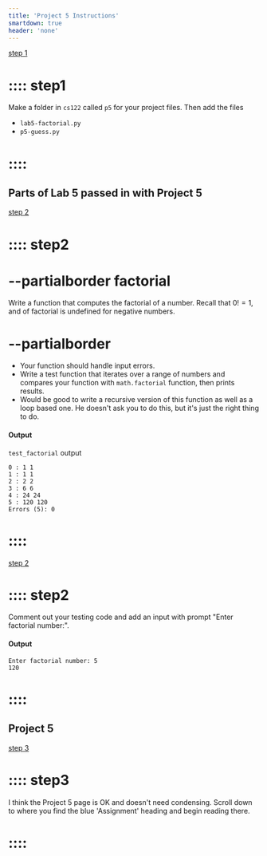 ```yaml
---
title: 'Project 5 Instructions'
smartdown: true
header: 'none'
---
```




[step 1](::step1/button,transparent)
# :::: step1
Make a folder in `cs122` called `p5` for your project files.  Then add the files 
- `lab5-factorial.py`
- `p5-guess.py`
# ::::

## Parts of Lab 5 passed in with Project 5


[step 2](::step2/button,transparent)
# :::: step2
# --partialborder factorial
Write a function that computes the factorial of a number.  Recall that $0! = 1$, and of factorial is undefined for negative numbers.
# --partialborder

- Your function should handle input errors.  
- Write a test function that iterates over a range of numbers and compares your function with `math.factorial` function, then prints results.
- Would be good to write a recursive version of this function as well as a loop based one.  He doesn't ask you to do this, but it's just the right thing to do.

#### Output
`test_factorial` output 

```
0 : 1 1
1 : 1 1
2 : 2 2
3 : 6 6
4 : 24 24
5 : 120 120
Errors (5): 0
```
# ::::


[step 2](::step2/button,transparent)
# :::: step2
Comment out your testing code and add an input with prompt "Enter factorial number:". 

#### Output
```
Enter factorial number: 5
120
```
# ::::


## Project 5

[step 3](::step3/button,transparent)
# :::: step3
I think the Project 5 page is OK and doesn't need condensing.  Scroll down to where you find the blue 'Assignment' heading and begin reading there.
# ::::



